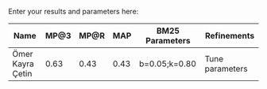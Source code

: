 Enter your results and parameters here:

| Name             | MP@3 | MP@R | MAP  | BM25 Parameters | Refinements     |
|------------------|------|------|------|-----------------|-----------------|
| Ömer Kayra Çetin | 0.63 | 0.43 | 0.43 | b=0.05;k=0.80   | Tune parameters | 
